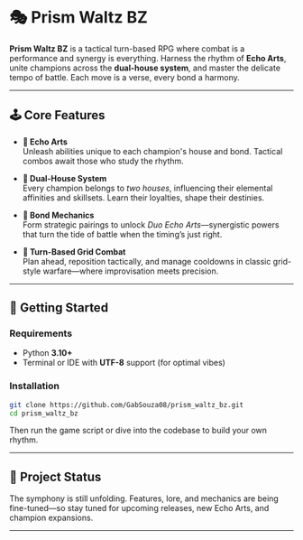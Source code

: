 # 🎭 Prism Waltz BZ

**Prism Waltz BZ** is a tactical turn-based RPG where combat is a performance and synergy is everything. Harness the rhythm of **Echo Arts**, unite champions across the **dual-house system**, and master the delicate tempo of battle. Each move is a verse, every bond a harmony.

---

## 🕹️ Core Features

- **🎼 Echo Arts**  
  Unleash abilities unique to each champion's house and bond. Tactical combos await those who study the rhythm.

- **🔮 Dual-House System**  
  Every champion belongs to *two houses*, influencing their elemental affinities and skillsets. Learn their loyalties, shape their destinies.

- **🤝 Bond Mechanics**  
  Form strategic pairings to unlock *Duo Echo Arts*—synergistic powers that turn the tide of battle when the timing’s just right.

- **🧠 Turn-Based Grid Combat**  
  Plan ahead, reposition tactically, and manage cooldowns in classic grid-style warfare—where improvisation meets precision.

---

## 🚀 Getting Started

### Requirements
- Python **3.10+**
- Terminal or IDE with **UTF-8** support (for optimal vibes)

### Installation

```bash
git clone https://github.com/GabSouza08/prism_waltz_bz.git
cd prism_waltz_bz
```

Then run the game script or dive into the codebase to build your own rhythm.

---

## 🌌 Project Status

The symphony is still unfolding. Features, lore, and mechanics are being fine-tuned—so stay tuned for upcoming releases, new Echo Arts, and champion expansions.

---
